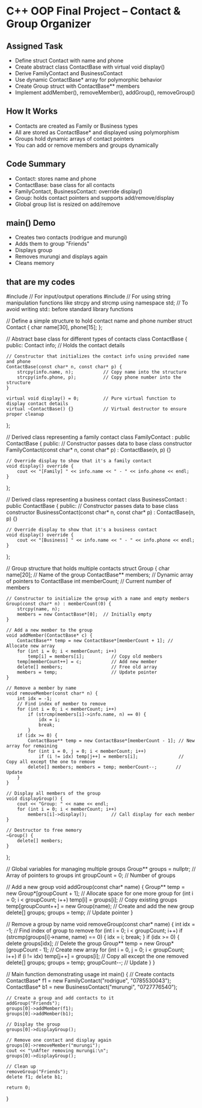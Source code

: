 # C++ OOP Final Project – Contact & Group Organizer

## Assigned Task
- Define struct Contact with name and phone
- Create abstract class ContactBase with virtual void display()
- Derive FamilyContact and BusinessContact
- Use dynamic ContactBase* array for polymorphic behavior
- Create Group struct with ContactBase** members
- Implement addMember(), removeMember(), addGroup(), removeGroup()

## How It Works
- Contacts are created as Family or Business types
- All are stored as ContactBase* and displayed using polymorphism
- Groups hold dynamic arrays of contact pointers
- You can add or remove members and groups dynamically

## Code Summary
- Contact: stores name and phone
- ContactBase: base class for all contacts
- FamilyContact, BusinessContact: override display()
- Group: holds contact pointers and supports add/remove/display
- Global group list is resized on add/remove

## main() Demo
- Creates two contacts (rodrigue and murungi)
- Adds them to group "Friends"
- Displays group
- Removes murungi and displays again
- Cleans memory
## that are my codes
#include <iostream>      // For input/output operations
#include <cstring>       // For using string manipulation functions like strcpy and strcmp
using namespace std;     // To avoid writing std:: before standard library functions

// Define a simple structure to hold contact name and phone number
struct Contact { 
    char name[30], phone[15]; 
};

// Abstract base class for different types of contacts
class ContactBase {
public:
    Contact info;  // Holds the contact details

    // Constructor that initializes the contact info using provided name and phone
    ContactBase(const char* n, const char* p) {
        strcpy(info.name, n);           // Copy name into the structure
        strcpy(info.phone, p);          // Copy phone number into the structure
    }

    virtual void display() = 0;         // Pure virtual function to display contact details
    virtual ~ContactBase() {}           // Virtual destructor to ensure proper cleanup
};

// Derived class representing a family contact
class FamilyContact : public ContactBase {
public:
    // Constructor passes data to base class constructor
    FamilyContact(const char* n, const char* p) : ContactBase(n, p) {}

    // Override display to show that it's a family contact
    void display() override {
        cout << "[Family] " << info.name << " - " << info.phone << endl;
    }
};

// Derived class representing a business contact
class BusinessContact : public ContactBase {
public:
    // Constructor passes data to base class constructor
    BusinessContact(const char* n, const char* p) : ContactBase(n, p) {}

    // Override display to show that it's a business contact
    void display() override {
        cout << "[Business] " << info.name << " - " << info.phone << endl;
    }
};

// Group structure that holds multiple contacts
struct Group {
    char name[20];              // Name of the group
    ContactBase** members;      // Dynamic array of pointers to ContactBase
    int memberCount;            // Current number of members

    // Constructor to initialize the group with a name and empty members
    Group(const char* n) : memberCount(0) {
        strcpy(name, n);
        members = new ContactBase*[0];  // Initially empty
    }

    // Add a new member to the group
    void addMember(ContactBase* c) {
        ContactBase** temp = new ContactBase*[memberCount + 1]; // Allocate new array
        for (int i = 0; i < memberCount; i++) 
            temp[i] = members[i];          // Copy old members
        temp[memberCount++] = c;           // Add new member
        delete[] members;                  // Free old array
        members = temp;                    // Update pointer
    }

    // Remove a member by name
    void removeMember(const char* n) {
        int idx = -1;
        // Find index of member to remove
        for (int i = 0; i < memberCount; i++)
            if (strcmp(members[i]->info.name, n) == 0) { 
                idx = i; 
                break; 
            }
        if (idx >= 0) {
            ContactBase** temp = new ContactBase*[memberCount - 1]; // New array for remaining
            for (int i = 0, j = 0; i < memberCount; i++)
                if (i != idx) temp[j++] = members[i];               // Copy all except the one to remove
            delete[] members; members = temp; memberCount--;       // Update
        }
    }

    // Display all members of the group
    void displayGroup() {
        cout << "Group: " << name << endl;
        for (int i = 0; i < memberCount; i++) 
            members[i]->display();         // Call display for each member
    }

    // Destructor to free memory
    ~Group() { 
        delete[] members; 
    }
};

// Global variables for managing multiple groups
Group** groups = nullptr;  // Array of pointers to groups
int groupCount = 0;        // Number of groups

// Add a new group
void addGroup(const char* name) {
    Group** temp = new Group*[groupCount + 1]; // Allocate space for one more group
    for (int i = 0; i < groupCount; i++) 
        temp[i] = groups[i];                   // Copy existing groups
    temp[groupCount++] = new Group(name);      // Create and add the new group
    delete[] groups; groups = temp;            // Update pointer
}

// Remove a group by name
void removeGroup(const char* name) {
    int idx = -1;
    // Find index of group to remove
    for (int i = 0; i < groupCount; i++)
        if (strcmp(groups[i]->name, name) == 0) { 
            idx = i; 
            break; 
        }
    if (idx >= 0) {
        delete groups[idx];                           // Delete the group
        Group** temp = new Group*[groupCount - 1];    // Create new array
        for (int i = 0, j = 0; i < groupCount; i++)
            if (i != idx) temp[j++] = groups[i];      // Copy all except the one removed
        delete[] groups; groups = temp; groupCount--; // Update
    }
}

// Main function demonstrating usage
int main() {
    // Create contacts
    ContactBase* f1 = new FamilyContact("rodrigue", "0785530043");
    ContactBase* b1 = new BusinessContact("murungi", "0727776540");

    // Create a group and add contacts to it
    addGroup("Friends");
    groups[0]->addMember(f1);
    groups[0]->addMember(b1);

    // Display the group
    groups[0]->displayGroup();

    // Remove one contact and display again
    groups[0]->removeMember("murungi");
    cout << "\nAfter removing murungi:\n";
    groups[0]->displayGroup();

    // Clean up
    removeGroup("Friends");
    delete f1; delete b1;

    return 0;
}
